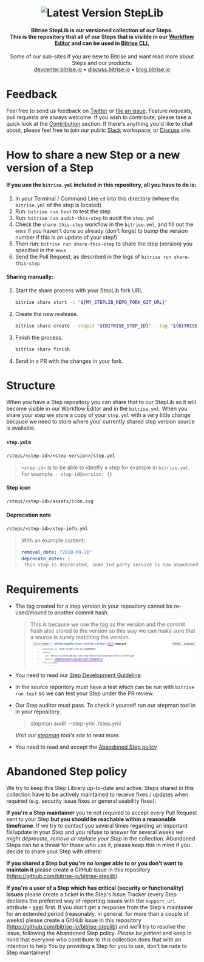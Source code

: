 <h1 align="center"><img src="https://app.bitrise.io/app/a0bac497f75e1490/status.svg?token=A3abbQcGjDvqyzGUkdVukw&branch=master" alt="Latest Version"></img> StepLib</h1>

<h4 align="center">Bitrise StepLib is our versioned collection of our Steps.<br>This is the repository that all of our Steps that is visible in our <a href="https://www.bitrise.io/features/workflow-editor">Workflow Editor</a> and can be used in <a href="https://github.com/bitrise-io/bitrise">Bitrise CLI.</a></h4>

<p align="center">
Some of our sub-sites if you are new to Bitrise and want read more about Steps and our products:
<br>
  <a href="https://devcenter.bitrise.io">devcenter.bitrise.io</a> •
  <a href="https://discuss.bitrise.io">discuss.bitrise.io</a> •
  <a href="https://blog.bitrise.io">blog.bitrise.io</a>
</p>


# Feedback

Feel free to send us feedback on [Twitter](https://twitter.com/bitrise) or [file an issue](https://github.com/bitrise-io/bitrise/issues/new). Feature requests, pull requests are always welcome. If you wish to contribute, please take a quick look at the [Contribution](#contribution) section. If there's anything you'd like to chat about, please feel free to join our public [Slack](https://chat.bitrise.io/) workspace, or [Discuss](https://discuss.bitrise.io/) site.

# How to share a new Step or a new version of a Step

#### If you use the `bitrise.yml` included in this repository, all you have to do is:

1. In your Terminal / Command Line `cd` into this directory (where the `bitrise.yml` of the step is located)
1. Run: `bitrise run test` to test the step
1. Run: `bitrise run audit-this-step` to audit the `step.yml`
1. Check the `share-this-step` workflow in the `bitrise.yml`, and fill out the
   `envs` if you haven't done so already (don't forget to bump the version number if this is an update
   of your step!)
1. Then run: `bitrise run share-this-step` to share the step (version) you specified in the `envs`
1. Send the Pull Request, as described in the logs of `bitrise run share-this-step`

#### Sharing manually:

1. Start the share process with your StepLib fork URL.
    ```sh
    bitrise share start -c "${MY_STEPLIB_REPO_FORK_GIT_URL}"
    ```
1. Create the new realease.
    ```sh
    bitrise share create --stepid "${BITRISE_STEP_ID}" --tag "${BITRISE_STEP_VERSION}" --git "${BITRISE_STEP_GIT_CLONE_URL}"
    ```
1. Finish the process.
    ```sh
    bitrise share finish
    ```
1. Send in a PR with the changes in your fork.

# Structure

When you have a Step repository you can share that to our StepLib so it will become visible in our Workflow Editor and in the `bitrise.yml`. When you share your step we store a copy of your `step.yml` with a very little change because we need to store where your currently shared step version source is available.

#### `step.yml`s
```txt
/steps/<step-id>/<step-version>/step.yml
```
> `<step-id>` is to be able to identfy a step for example in `bitrise.yml`. For example: `- step-id@version: {}`

#### Step icon
```txt
/steps/<step-id>/assets/icon.svg
```

#### Deprecation note
```txt
/steps/<step-id>/step-info.yml
```
> With an example content:
>```yaml
>removal_date: "2018-09-20"
>deprecate_notes: |
>  This step is deprecated, some 3rd party service is now abandoned. Please use "another" step instead.
>```

# Requirements

- The tag created for a step version in your repository cannot be re-used/moved to another commit hash.
    > This is because we use the tag as the version and the commit hash also stored to the version so this way we can make sure that a source is surely matching the version.
    ![Tag](assets/tag.png)
- You need to read our [Step Development Guideline](https://github.com/bitrise-io/bitrise/blob/master/_docs/step-development-guideline.md).
- In the source reporitory must have a test which can be run with `bitrise run test` so we can test your Step under the PR review.
- Our Step auditor must pass. To check it yourself run our stepman tool in in your repository.
    > stepman audit --step-yml ./step.yml
    
    _Visit our [stepman](https://github.com/bitrise-io/stepman) tool's site to read more._
- You need to read and accept the [Abandoned Step policy](#abandoned-step-policy)

# Abandoned Step policy

We try to keep this Step Library up-to-date and active. Steps shared in this collection have to be actively maintained to receive fixes / updates when required (e.g. security issue fixes or general usability fixes).

**If you're a Step maintainer** you're not required to accept every Pull Request sent to your Step **but you should be reachable within a reasonable timeframe**. If we try to contact you several times regarding an important fix/update in your Step and you refuse to answer for several weeks *we might deprecate, remove or replace your Step* in the collection. Abandoned Steps can be a threat for those who use it, please keep this in mind if you decide to share your Step with others!

**If you shared a Step but you're no longer able to or you don't want to maintain it** please create a GitHub issue in this repository (https://github.com/bitrise-io/bitrise-steplib).

**If you're a user of a Step which has critical (security or functionality) issues** please create a ticket in the Step's Issue Tracker (every Step declares the preferred way of reporting issues with the `support_url` attribute - [see](https://github.com/bitrise-io/bitrise-steplib/blob/master/steps/activate-ssh-key/3.1.0/step.yml#L15)) first. If you don't get a response from the Step's maintainer for an extended period (reasonably, in general, for more than a couple of weeks) please create a GitHub issue in this repository (https://github.com/bitrise-io/bitrise-steplib) and we'll try to resolve the issue, following the Abandoned Step policy. *Please be patient* and keep in mind that everyone who contribute to this collection does that with an intention to help You by providing a Step for you to use, don't be rude to Step maintainers!